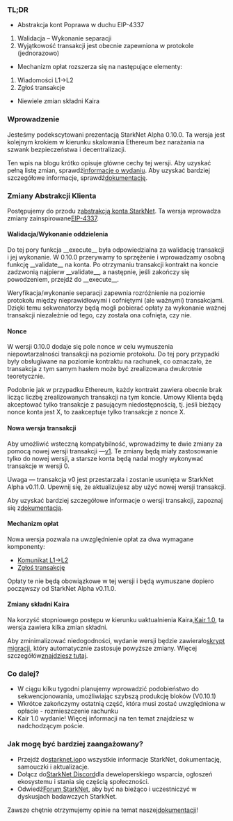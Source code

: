 ### TL;DR

* Abstrakcja kont Poprawa w duchu EIP-4337

1. Walidacja – Wykonanie separacji
2. Wyjątkowość transakcji jest obecnie zapewniona w protokole (jednorazowo)

* Mechanizm opłat rozszerza się na następujące elementy:

1. Wiadomości L1→L2
2. Zgłoś transakcje

* Niewiele zmian składni Kaira

### Wprowadzenie

Jesteśmy podekscytowani prezentacją StarkNet Alpha 0.10.0. Ta wersja jest kolejnym krokiem w kierunku skalowania Ethereum bez narażania na szwank bezpieczeństwa i decentralizacji.

Ten wpis na blogu krótko opisuje główne cechy tej wersji. Aby uzyskać pełną listę zmian, sprawdź[informacje o wydaniu](https://github.com/starkware-libs/cairo-lang/releases). Aby uzyskać bardziej szczegółowe informacje, sprawdź[dokumentację](https://docs.starknet.io/).

### Zmiany Abstrakcji Klienta

Postępujemy do przodu z[abstrakcją konta StarkNet](https://community.starknet.io/t/starknet-account-abstraction-model-part-1/781). Ta wersja wprowadza zmiany zainspirowane[EIP-4337](https://eips.ethereum.org/EIPS/eip-4337).

#### Walidacja/Wykonanie oddzielenia

Do tej pory funkcja \_\_execute\_\_ była odpowiedzialna za walidację transakcji i jej wykonanie. W 0.10.0 przerywamy to sprzężenie i wprowadzamy osobną funkcję \_\_validate\_\_ na konta. Po otrzymaniu transakcji kontrakt na koncie zadzwonią najpierw \_\_validate\_\_, a następnie, jeśli zakończy się powodzeniem, przejdź do \_\_execute\_\_.

Weryfikacja/wykonanie separacji zapewnia rozróżnienie na poziomie protokołu między nieprawidłowymi i cofniętymi (ale ważnymi) transakcjami. Dzięki temu sekwenatorzy będą mogli pobierać opłaty za wykonanie ważnej transakcji niezależnie od tego, czy została ona cofnięta, czy nie.

#### Nonce

W wersji 0.10.0 dodaje się pole nonce w celu wymuszenia niepowtarzalności transakcji na poziomie protokołu. Do tej pory przypadki były obsługiwane na poziomie kontraktu na rachunek, co oznaczało, że transakcja z tym samym hasłem może być zrealizowana dwukrotnie teoretycznie.

Podobnie jak w przypadku Ethereum, każdy kontrakt zawiera obecnie brak licząc liczbę zrealizowanych transakcji na tym koncie. Umowy Klienta będą akceptować tylko transakcje z pasującym niedostępnością, tj. jeśli bieżący nonce konta jest X, to zaakceptuje tylko transakcje z nonce X.

#### Nowa wersja transakcji

Aby umożliwić wsteczną kompatybilność, wprowadzimy te dwie zmiany za pomocą nowej wersji transakcji —[v1](https://docs.starknet.io/docs/Blocks/transactions/#invoke-transaction-version-1%5C). Te zmiany będą miały zastosowanie tylko do nowej wersji, a starsze konta będą nadal mogły wykonywać transakcje w wersji 0.

Uwaga — transakcja v0 jest przestarzała i zostanie usunięta w StarkNet Alpha v0.11.0. Upewnij się, że aktualizujesz aby użyć nowej wersji transakcji.

Aby uzyskać bardziej szczegółowe informacje o wersji transakcji, zapoznaj się z[dokumentacją](https://docs.starknet.io/docs/Blocks/transactions/#invoke-transaction-version-1%5C).

#### Mechanizm opłat

Nowa wersja pozwala na uwzględnienie opłat za dwa wymagane komponenty:

* [Komunikat L1→L2](https://docs.starknet.io/docs/L1-L2%20Communication/messaging-mechanism#l1--l2-message-fees)
* [Zgłoś transakcję](https://docs.starknet.io/docs/Blocks/transactions#declare-transaction)

Opłaty te nie będą obowiązkowe w tej wersji i będą wymuszane dopiero począwszy od StarkNet Alpha v0.11.0.

#### Zmiany składni Kaira

Na korzyść stopniowego postępu w kierunku uaktualnienia Kaira,[Kair 1.0](https://www.youtube.com/watch?v=Ny4Rv6ztINU), ta wersja zawiera kilka zmian składni.

Aby zminimalizować niedogodności, wydanie wersji będzie zawierało[skrypt migracji](https://www.youtube.com/watch?v=kXs59zaQrsc), który automatycznie zastosuje powyższe zmiany. Więcej szczegółów[znajdziesz tutaj](https://github.com/starkware-libs/cairo-lang/releases).

### Co dalej?

* W ciągu kilku tygodni planujemy wprowadzić podobieństwo do sekwencjonowania, umożliwiając szybszą produkcję bloków (V0.10.1)
* Wkrótce zakończymy ostatnią część, która musi zostać uwzględniona w opłacie - rozmieszczenie rachunku
* Kair 1.0 wydanie! Więcej informacji na ten temat znajdziesz w nadchodzącym poście.

### Jak mogę być bardziej zaangażowany?

* Przejdź do[starknet.io](https://starknet.io/)po wszystkie informacje StarkNet, dokumentację, samouczki i aktualizacje.
* Dołącz do[StarkNet Discord](http://starknet.io/discord)dla deweloperskiego wsparcia, ogłoszeń ekosystemu i stania się częścią społeczności.
* Odwiedź[Forum StarkNet](http://community.starknet.io/), aby być na bieżąco i uczestniczyć w dyskusjach badawczych StarkNet.

Zawsze chętnie otrzymujemy opinie na temat naszej[dokumentacji](https://docs.starknet.io/)!